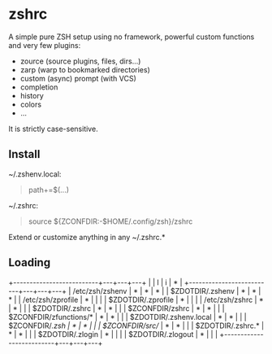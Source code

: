 zshrc
=====

A simple pure ZSH setup using no framework, powerful custom functions and very few plugins:
- zource (source plugins, files, dirs...)
- zarp (warp to bookmarked directories)
- custom (async) prompt (with VCS)
- completion
- history
- colors
- ...

It is strictly case-sensitive.

Install
-------

~/.zshenv.local:

> path+=$(...)

~/.zshrc:

> source ${ZCONFDIR:-$HOME/.config/zsh}/zshrc

Extend or customize anything in any ~/.zshrc.*

Loading
-------

+--------------------------+---+---+---+
|                          | l | i | * |
+--------------------------+---+---+---+
| /etc/zsh/zshenv          | * | * | * |
| $ZDOTDIR/.zshenv         | * | * | * |
| /etc/zsh/zprofile        | * |   |   |
| $ZDOTDIR/.zprofile       | * |   |   |
| /etc/zsh/zshrc           | * | * |   |
| $ZDOTDIR/.zshrc          | * | * |   |
| $ZCONFDIR/zshrc          | * | * |   |
|   $ZCONFDIR/zfunctions/* | * | * |   |
|   $ZDOTDIR/.zshenv.local | * | * |   |
|   $ZCONFDIR/*.zsh        | * | * |   |
|     $ZCONFDIR/src/*      | * | * |   |
|   $ZDOTDIR/.zshrc.*      | * | * |   |
| $ZDOTDIR/.zlogin         | * |   |   |
| $ZDOTDIR/.zlogout        | * |   |   |
+--------------------------+---+---+---+
